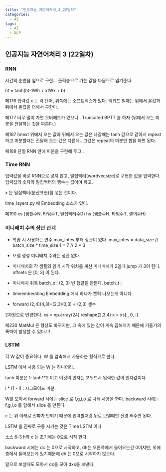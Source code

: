 ```yaml
---
title: "인공지능_자연어처리_3_22일차"
categories:
  - AI
tags:
  - AI
  - NLP
---
```


## 인공지능 자연어처리 3 (22일차)

### RNN
시간의 순번을 옆으로 구현...
출력층으로 가는 값을 다음으로 넘겨준다.

ht = tanh(ht-1Wh + xtWx + b)

페176
입력값 x 는 각 단어,
위쪽에는 소프트맥스가 있다.
백워드 일때는 위에서 온값과 뒤에서 온값을 더해서 구한다.

페177
너무 많이 가면 오버헤드가 있으니.. Truncated BPTT 를 하자
(뒤에서 오는 미분을 전달하는 것을 짜른다.)

페187
hnext 위에서 오는 값과 뒤에서 오는 값은 나갈때는 tanh 값으로 같아서 repeat 하고
미분할때는 전달해 오는 값은 다른데.. 그값은 repeat의 미분인 합을 하면 된다.

페188
단일 RNN 안에 미분을 구현해 두고..

### Time RNN
입력값을 바로 RNN으로 넣지 않고, 밀집백터(wordvecsize)로 구현한 값을 입력한다.
입력값의 숫자와 밀집백터의 행수는 값아야 하고,

x 는 밀집백터(분산표현)를 넣는 것이다.

time_layers.py 에 Embedding 소스가 있다.

페190
xs (샘플수N, 타임수T, 밀집백터수D)
hs (샘플수N, 타임수T, 셀의수H)  


### 미니배치 수의 상관 관계
- 학습 시 사용하는 변수
max_intes 부터 상관이 있다.
max_intes = data_size // batch_size * time_size
1 = 7 // 2 * 3

- 모델 생성
미니배치 수와는 상관 없다.

- 미니배치의 각 샘플의 읽기 시작 위치를 계산
미니배치가 2일때 jump 가 3이 된다.
offsets 은 [0, 3] 이 된다.

- 미니배치 취득
batch_x : (2, 3) 빈 행렬을 만든다.
batch_t :

- timeembedding
Embedding 에서 하나가 뽑혀 나오는게 아니다.

- forward
(2,4)(4,3)+(2,3)(3,3) = (2,3)
       셀수

2차원으로 변경한다.
xs = np.array(24).reshape(2,3,4)
x = xs[:, 0, :]


페230
MatMul 은 형상도 바뀌지만, 그 속에 있는 값이 계속 곱해지기 때문에
기울기의 폭박이 발생할 수 있다.!!!

### LSTM
각 W 값이 중요하다.
W 를 압축해서 사용하는 형식으로 한다.

LSTM 에서 사용 되는 W 는 하나더라..


tanh 미분은 1-tanh**2 이고 이것의 인자는 포워드시 입력한 값이 인자값이다.

i * (1 - i) : 시그모이드 미분.

W를 모아서 forward 시에는 slice 로 f,g,i,o 로 나눠 사용을 한다.
backward 시에는 f,g,i,o 를 합해서 slice 를 만든다.

c 는 위 아래로 전파가 안되기 때문에 입력할때랑 뒤로 보낼때만 신경 써주면 된다.

LSTM 을 진짜로 구동 시키는 것은 Time LSTM 이다

소스 6-3
h와 c 는 초기에는 0으로 시작 한다.

backward 시에는 dc 는 0으로 시작하고, dh는 오른쪽에서 들어오는건 0이지만,
위에층에서 들어오는게 있기때문에 dh 는 0으로 시작하지 않는다.

밑으로 보낼때도 모아서 dx를 모아 dxs를 보낸다.
